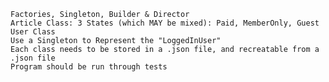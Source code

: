 
    Factories, Singleton, Builder & Director
    Article Class: 3 States (which MAY be mixed): Paid, MemberOnly, Guest
    User Class
    Use a Singleton to Represent the "LoggedInUser"
    Each class needs to be stored in a .json file, and recreatable from a .json file
    Program should be run through tests
